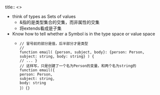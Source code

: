 title:: <<Effective TypeScript>>

- think of types as Sets of values
	- &指的是类型集合的交集，而非属性的交集
	- 将extends看成是子集
- Know how to tell whether a Symbol is in the type space or value space
	- ```
	  // 冒号前的部分是值，后半部分才是类型
	  //
	  function email( {person, subject, body}: {person: Person, subject: string, body: string} ) {
	  // ... }
	  // 这样写，只是创建了一个名为Person的变量，和两个名为string的
	  function email({ 
	  person: Person,
	  subject: string, 
	  body: string
	  }）{}
	  ```